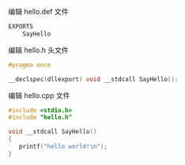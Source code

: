 
编辑 hello.def 文件

```def
EXPORTS
    SayHello
```

编辑 hello.h 头文件

```c
#pragma once

__declspec(dllexport) void __stdcall SayHello();
```

编辑 hello.cpp 文件

```cpp
#include <stdio.h>
#include "hello.h"

void __stdcall SayHello()
{
   printf("hello world!\n");
}
```
